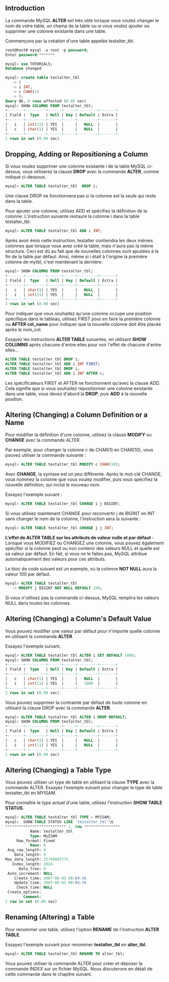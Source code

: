 ## Introduction

La commande MySQL **ALTER** est très utile lorsque vous voulez changer le nom de votre table, un champ de la table ou
si vous voulez ajouter ou supprimer une colonne existante dans une table.

Commençons par la création d'une table appelée testalter_tbl.

``` sql
root@host# mysql -u root -p password;
Enter password:*******

mysql> use TUTORIALS;
Database changed

mysql> create table testalter_tbl
   -> (
   -> i INT,
   -> c CHAR(1)
   -> );
Query OK, 0 rows affected (0.05 sec)
mysql> SHOW COLUMNS FROM testalter_tbl;
+-------+---------+------+-----+---------+-------+
| Field |  Type   | Null | Key | Default | Extra |
+-------+---------+------+-----+---------+-------+
|   i   | int(11) | YES  |     |   NULL  |       |
|   c   | char(1) | YES  |     |   NULL  |       |
+-------+---------+------+-----+---------+-------+
2 rows in set (0.00 sec)
```

## Dropping, Adding or Repositioning a Column

Si vous voulez supprimer une colonne existante i de la table MySQL ci-dessus, vous utiliserez la clause **DROP**
avec la commande **ALTER**, comme indiqué ci-dessous.

``` sql
mysql> ALTER TABLE testalter_tbl  DROP i;
```

Une clause DROP ne fonctionnera pas si la colonne est la seule qui reste dans la table.

Pour ajouter une colonne, utilisez ADD et spécifiez la définition de la colonne. L'instruction suivante 
restaure la colonne i dans la table testalter_tbl.

``` sql
mysql> ALTER TABLE testalter_tbl ADD i INT;
```

Après avoir émis cette instruction, testalter contiendra les deux mêmes colonnes que lorsque vous avez créé la table,
mais n'aura pas la même structure. Ceci est dû au fait que de nouvelles colonnes sont ajoutées à la fin de la table par
défaut. Ainsi, même si i était à l'origine la première colonne de mytbl, c'est maintenant la dernière.

``` sql
mysql> SHOW COLUMNS FROM testalter_tbl;
+-------+---------+------+-----+---------+-------+
| Field |  Type   | Null | Key | Default | Extra |
+-------+---------+------+-----+---------+-------+
|   c   | char(1) | YES  |     |   NULL  |       |
|   i   | int(11) | YES  |     |   NULL  |       |
+-------+---------+------+-----+---------+-------+
2 rows in set (0.00 sec)
```

Pour indiquer que vous souhaitez qu'une colonne occupe une position spécifique dans le tableau, utilisez FIRST pour en 
faire la première colonne ou **AFTER col_name** pour indiquer que la nouvelle colonne doit être placée après le nom_col.

Essayez les instructions **ALTER TABLE** suivantes, en utilisant **SHOW COLUMNS** après chacune d'entre elles pour voir 
l'effet de chacune d'entre elles...

``` sql
ALTER TABLE testalter_tbl DROP i;
ALTER TABLE testalter_tbl ADD i INT FIRST;
ALTER TABLE testalter_tbl DROP i;
ALTER TABLE testalter_tbl ADD i INT AFTER c;
```

Les spécificateurs FIRST et AFTER ne fonctionnent qu'avec la clause ADD. Cela signifie que si vous souhaitez 
repositionner une colonne existante dans une table, vous devez d'abord la **DROP**, puis **ADD** à la nouvelle position.

## Altering (Changing) a Column Definition or a Name

Pour modifier la définition d'une colonne, utilisez la clause **MODIFY** ou **CHANGE** avec la commande ALTER.

Par exemple, pour changer la colonne c de CHAR(1) en CHAR(10), vous pouvez utiliser la commande suivante :

``` sql
mysql> ALTER TABLE testalter_tbl MODIFY c CHAR(10);
```

Avec **CHANGE**, la syntaxe est un peu différente. Après le mot-clé CHANGE, vous nommez la colonne que vous voulez 
modifier, puis vous spécifiez la nouvelle définition, qui inclut le nouveau nom.

Essayez l'exemple suivant :

``` sql
mysql> ALTER TABLE testalter_tbl CHANGE i j BIGINT;
```

Si vous utilisez maintenant CHANGE pour reconvertir j de BIGINT en INT sans changer le nom de la colonne, l'instruction sera la suivante :

``` sql
mysql> ALTER TABLE testalter_tbl CHANGE j j INT;
```

**L'effet de ALTER TABLE sur les attributs de valeur nulle et par défaut** - Lorsque vous MODIFIEZ ou CHANGEZ 
une colonne, vous pouvez également spécifier si la colonne peut ou non contenir des valeurs NULL et quelle est sa 
valeur par défaut. En fait, si vous ne le faites pas, MySQL attribue automatiquement des valeurs pour ces attributs.

Le bloc de code suivant est un exemple, où la colonne **NOT NULL** aura la valeur 100 par défaut.

``` sql
mysql> ALTER TABLE testalter_tbl 
   -> MODIFY j BIGINT NOT NULL DEFAULT 100;
```

Si vous n'utilisez pas la commande ci-dessus, MySQL remplira les valeurs NULL dans toutes les colonnes.

## Altering (Changing) a Column's Default Value

Vous pouvez modifier une valeur par défaut pour n'importe quelle colonne en utilisant la commande **ALTER**.

Essayez l'exemple suivant.

``` sql
mysql> ALTER TABLE testalter_tbl ALTER i SET DEFAULT 1000;
mysql> SHOW COLUMNS FROM testalter_tbl;
+-------+---------+------+-----+---------+-------+
| Field |  Type   | Null | Key | Default | Extra |
+-------+---------+------+-----+---------+-------+
|   c   | char(1) | YES  |     |   NULL  |       |
|   i   | int(11) | YES  |     |   1000  |       |
+-------+---------+------+-----+---------+-------+
2 rows in set (0.00 sec)
```

Vous pouvez supprimer la contrainte par défaut de toute colonne en utilisant la clause DROP avec la commande **ALTER**.

``` sql
mysql> ALTER TABLE testalter_tbl ALTER i DROP DEFAULT;
mysql> SHOW COLUMNS FROM testalter_tbl;
+-------+---------+------+-----+---------+-------+
| Field |  Type   | Null | Key | Default | Extra |
+-------+---------+------+-----+---------+-------+
|   c   | char(1) | YES  |     |   NULL  |       |
|   i   | int(11) | YES  |     |   NULL  |       |
+-------+---------+------+-----+---------+-------+
2 rows in set (0.00 sec)
```

## Altering (Changing) a Table Type

Vous pouvez utiliser un type de table en utilisant la clause **TYPE** avec la commande ALTER. Essayez l'exemple suivant pour changer le type de table testalter_tbl en MYISAM.

Pour connaître le type actuel d'une table, utilisez l'instruction **SHOW TABLE STATUS**.

``` sql
mysql> ALTER TABLE testalter_tbl TYPE = MYISAM;
mysql>  SHOW TABLE STATUS LIKE 'testalter_tbl'\G
*************************** 1. row ****************
           Name: testalter_tbl
           Type: MyISAM
     Row_format: Fixed
           Rows: 0
 Avg_row_length: 0
    Data_length: 0
Max_data_length: 25769803775
   Index_length: 1024
      Data_free: 0
 Auto_increment: NULL
    Create_time: 2007-06-03 08:04:36
    Update_time: 2007-06-03 08:04:36
     Check_time: NULL
 Create_options:
        Comment:
1 row in set (0.00 sec)
```

## Renaming (Altering) a Table

Pour renommer une table, utilisez l'option **RENAME** de l'instruction **ALTER TABLE**.

Essayez l'exemple suivant pour renommer **testalter_tbl** en **alter_tbl**.

``` sql
mysql> ALTER TABLE testalter_tbl RENAME TO alter_tbl;
```

Vous pouvez utiliser la commande ALTER pour créer et déposer la commande INDEX sur un fichier MySQL.
Nous discuterons en détail de cette commande dans le chapitre suivant.
